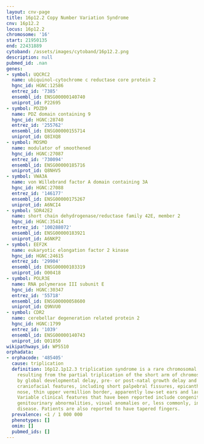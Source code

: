 ```yaml
---
layout: cnv-page
title: 16p12.2 Copy Number Variation Syndrome
cnv: 16p12.2
locus: 16p12.2
chromosome: '16'
start: 21950135
end: 22431889
cytoband: /assets/images/cytoband/16p12.2.png
description: null
pubmed_id: .nan
genes:
- symbol: UQCRC2
  name: ubiquinol-cytochrome c reductase core protein 2
  hgnc_id: HGNC:12586
  entrez_id: '7385'
  ensembl_id: ENSG00000140740
  uniprot_id: P22695
- symbol: PDZD9
  name: PDZ domain containing 9
  hgnc_id: HGNC:28740
  entrez_id: '255762'
  ensembl_id: ENSG00000155714
  uniprot_id: Q8IXQ8
- symbol: MOSMO
  name: modulator of smoothened
  hgnc_id: HGNC:27087
  entrez_id: '730094'
  ensembl_id: ENSG00000185716
  uniprot_id: Q8NHV5
- symbol: VWA3A
  name: von Willebrand factor A domain containing 3A
  hgnc_id: HGNC:27088
  entrez_id: '146177'
  ensembl_id: ENSG00000175267
  uniprot_id: A6NCI4
- symbol: SDR42E2
  name: short chain dehydrogenase/reductase family 42E, member 2
  hgnc_id: HGNC:35414
  entrez_id: '100288072'
  ensembl_id: ENSG00000183921
  uniprot_id: A6NKP2
- symbol: EEF2K
  name: eukaryotic elongation factor 2 kinase
  hgnc_id: HGNC:24615
  entrez_id: '29904'
  ensembl_id: ENSG00000103319
  uniprot_id: O00418
- symbol: POLR3E
  name: RNA polymerase III subunit E
  hgnc_id: HGNC:30347
  entrez_id: '55718'
  ensembl_id: ENSG00000058600
  uniprot_id: Q9NVU0
- symbol: CDR2
  name: cerebellar degeneration related protein 2
  hgnc_id: HGNC:1799
  entrez_id: '1039'
  ensembl_id: ENSG00000140743
  uniprot_id: Q01850
wikipathways_id: WP5510
orphadata:
- orphacode: '485405'
  cause: triplication
  definition: 16p12.1p12.3 triplication syndrome is a rare chromosomal anomaly syndrome
    resulting from the partial triplication of the short arm of chromosome 16 characterized
    by global developmental delay, pre- or post-natal growth delay and distinctive
    craniofacial features, including short palpebral fissures, epicanthal folds, bulbous
    nose, thin upper vermillion border, apparently low-set ears and large ear lobes.
    Variable clinical features that have been reported include congenital heart disease,
    genitourinary abnormalities, visual anomalies or, less commonly, infantile hepatic
    disease. Patients are also reported to have tapered fingers.
  prevalence: <1 / 1 000 000
  phenotypes: []
  omim: []
  pubmed_ids: []
---
```

